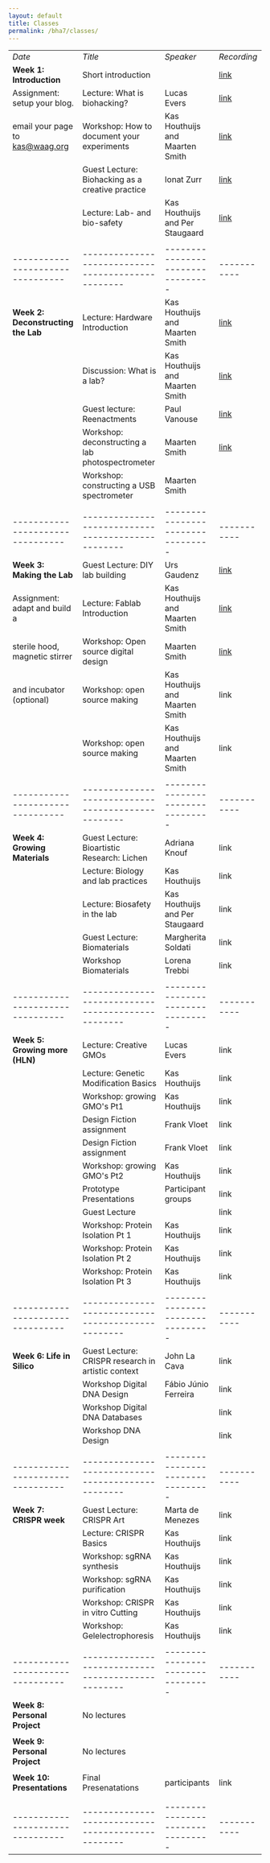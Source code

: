 ```yaml
---
layout: default
title: Classes
permalink: /bha7/classes/
---
```


|                                |                                                  |                                 |           |
|--------------------------------|--------------------------------------------------|---------------------------------|-----------|
| *Date*                         | *Title*                                          | *Speaker*                       |*Recording*| 
| **Week 1: Introduction**       | Short introduction                               |                                 | <a href="https://vimeo.com/684228968" target="_blank">link</a> |
| Assignment: setup your blog.   | Lecture: What is biohacking?                     | Lucas Evers                     | <a href="https://vimeo.com/684229308" target="_blank">link</a> |
| email your page to kas@waag.org| Workshop: How to document your experiments       | Kas Houthuijs and Maarten Smith | <a href="https://vimeo.com/686334852" target="_blank">link</a> |
| 	                             | Guest Lecture: Biohacking as a creative practice | Ionat Zurr                      | <a href="https://vimeo.com/684229858" target="_blank">link</a> |
|                                | Lecture: Lab- and bio-safety                     | Kas Houthuijs and Per Staugaard | <a href="https://vimeo.com/684236579" target="_blank">link</a> |
|                                |                                                  |                                 |           |
|--------------------------------|--------------------------------------------------|---------------------------------|-----------|
| **Week 2: Deconstructing the Lab** | Lecture: Hardware Introduction               | Kas Houthuijs and Maarten Smith | <a href="https://vimeo.com/groups/773683/videos/685515580" target="_blank">link</a> |
|                                | Discussion: What is a lab?                       | Kas Houthuijs and Maarten Smith | <a href="https://vimeo.com/groups/773683/videos/685515937" target="_blank">link</a> |
|                                | Guest lecture: Reenactments                      | Paul Vanouse                    | <a href="https://vimeo.com/groups/773683/videos/686186321" target="_blank">link</a> |
|                                | Workshop: deconstructing a lab photospectrometer | Maarten Smith                   | <a href="https://vimeo.com/groups/773683/videos/686185449" target="_blank">link</a> |
|                                | Workshop: constructing a USB spectrometer        | Maarten Smith                   |           |
|                                |                                                  |                                 |           |
|--------------------------------|--------------------------------------------------|---------------------------------|-----------|
| **Week 3: Making the Lab**     | Guest Lecture: DIY lab building                  | Urs Gaudenz                     | <a href="https://vimeo.com/688066043" target="_blank">link</a> |
| Assignment: adapt and build a  | Lecture: Fablab Introduction                     | Kas Houthuijs and Maarten Smith | <a href="https://vimeo.com/688065969" target="_blank">link</a> |
| sterile hood, magnetic stirrer | Workshop: Open source digital design             | Maarten Smith                   | <a href="https://vimeo.com/688065475" target="_blank">link</a>      |
| and incubator (optional)       | Workshop: open source making                     | Kas Houthuijs and Maarten Smith | link      |
|                                | Workshop: open source making                     | Kas Houthuijs and Maarten Smith | link      |
|                                |                                                  |                                 |           |
|--------------------------------|--------------------------------------------------|---------------------------------|-----------|
| **Week 4: Growing Materials**  | Guest Lecture: Bioartistic Research: Lichen      | Adriana Knouf                   | link      |
|                                | Lecture: Biology and lab practices               | Kas Houthuijs                   | link      |
|                                | Lecture: Biosafety in the lab                    | Kas Houthuijs and Per Staugaard | link      |
|                                | Guest Lecture: Biomaterials                      | Margherita Soldati              | link      |
|                                | Workshop Biomaterials                            | Lorena Trebbi                   | link      |
|                                |                                                  |                                 |           |
|--------------------------------|--------------------------------------------------|---------------------------------|-----------|
| **Week 5: Growing more (HLN)** | Lecture: Creative GMOs                           | Lucas Evers                     | link      |
|                                | Lecture: Genetic Modification Basics             | Kas Houthuijs                   | link      |
|                                | Workshop: growing GMO's Pt1                      | Kas Houthuijs                   | link      |
|                                | Design Fiction assignment                        | Frank Vloet                     | link      |
|                                | Design Fiction assignment                        | Frank Vloet                     | link      |
|                                | Workshop: growing GMO's Pt2                      | Kas Houthuijs                   | link      |
|                                | Prototype Presentations                          | Participant groups              | link      |
|                                | Guest Lecture                                    |                                 | link      |
|                                | Workshop: Protein Isolation Pt 1                 | Kas Houthuijs                   | link      |
|                                | Workshop: Protein Isolation Pt 2                 | Kas Houthuijs                   | link      |
|                                | Workshop: Protein Isolation Pt 3                 | Kas Houthuijs                   | link      |
|                                |                                                  |                                 |           |
|--------------------------------|--------------------------------------------------|---------------------------------|-----------|
| **Week 6: Life in Silico**     | Guest Lecture: CRISPR research in artistic context | John La Cava                  | link      |
|                                | Workshop Digital DNA Design                      | Fábio Júnio Ferreira            | link      |
|                                | Workshop Digital DNA Databases                   |                                 | link      |
|                                | Workshop DNA Design                              |                                 | link      |
|                                |                                                  |                                 |           |
|--------------------------------|--------------------------------------------------|---------------------------------|-----------|
| **Week 7: CRISPR week**        | Guest Lecture: CRISPR Art                        | Marta de Menezes                | link      |
|                                | Lecture: CRISPR Basics                           | Kas Houthuijs                   | link      |
|                                | Workshop: sgRNA synthesis                        | Kas Houthuijs                   | link      |
|                                | Workshop: sgRNA purification                     | Kas Houthuijs                   | link      |
|                                | Workshop: CRISPR in vitro Cutting                | Kas Houthuijs                   | link      |
|                                | Workshop: Gelelectrophoresis                     | Kas Houthuijs                   | link      |
|                                |                                                  |                                 |           |
|--------------------------------|--------------------------------------------------|---------------------------------|-----------|
| **Week 8: Personal Project**   | No lectures                                      |                                 |           |
|                                |                                                  |                                 |           |
| **Week 9: Personal Project**   | No lectures                                      |                                 |           |
|                                |                                                  |                                 |           |
| **Week 10: Presentations**     | Final Presenatations                             | participants                    | link      |
|                                |                                                  |                                 |           |
|                                |                                                  |                                 |           |
|--------------------------------|--------------------------------------------------|---------------------------------|-----------|
